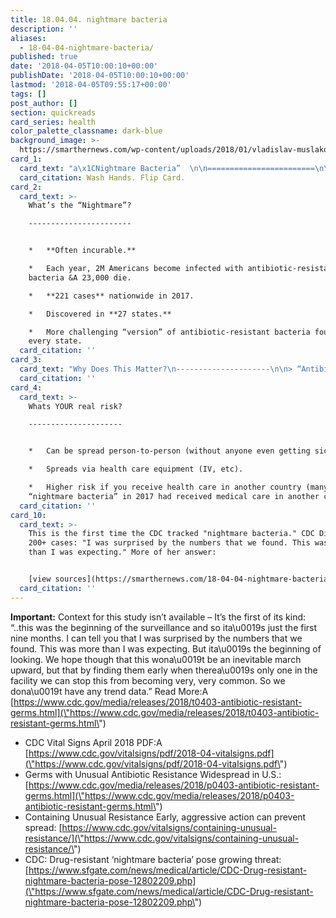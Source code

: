 ```yaml
---
title: 18.04.04. nightmare bacteria
description: ''
aliases:
  - 18-04-04-nightmare-bacteria/
published: true
date: '2018-04-05T10:00:10+00:00'
publishDate: '2018-04-05T10:00:10+00:00'
lastmod: '2018-04-05T09:55:17+00:00'
tags: []
post_author: []
section: quickreads
card_series: health
color_palette_classname: dark-blue
background_image: >-
  https://smarthernews.com/wp-content/uploads/2018/01/vladislav-muslakov-261627-360x360.jpg
card_1:
  card_text: "a\x1CNightmare Bacteria”  \n\n========================\n\nCDC: 200+ Cases  \n\n------------------\n\nDid you know one in 10 people have NO symptoms, but are walking around with a hard-to-treat germ?\n\nWash Hands. Flip Card."
  card_citation: Wash Hands. Flip Card.
card_2:
  card_text: >-
    What’s the “Nightmare”?

    -----------------------


    *   **Often incurable.**

    *   Each year, 2M Americans become infected with antibiotic-resistant
    bacteria &A 23,000 die.

    *   **221 cases** nationwide in 2017.

    *   Discovered in **27 states.**

    *   More challenging “version” of antibiotic-resistant bacteria found in
    every state.
  card_citation: ''
card_3:
  card_text: "Why Does This Matter?\n---------------------\n\n> “Antibiotic germs can spread like wildfire.a\x1D\n> \n> CDC, \"Containing Unusual Resistance\", April 3, 2018 explaining why it could quickly becomes a public health emergency \\*if\\* the government is unable to contain the germs."
  card_citation: ''
card_4:
  card_text: >-
    Whats YOUR real risk?

    ---------------------


    *   Can be spread person-to-person (without anyone even getting sick).

    *   Spreads via health care equipment (IV, etc).

    *   Higher risk if you receive health care in another country (many with
    “nightmare bacteria” in 2017 had received medical care in another country).
  card_citation: ''
card_10:
  card_text: >-
    This is the first time the CDC tracked "nightmare bacteria." CDC Dir. on the
    200+ cases: "I was surprised by the numbers that we found. This was more
    than I was expecting." More of her answer:


    [view sources](https://smarthernews.com/18-04-04-nightmare-bacteria/)
  card_citation: ''
---
```

**Important:** Context for this study isn’t available – It’s the first of its kind: “..this was the beginning of the surveillance and so ita\\u0019s just the first nine months. I can tell you that I was surprised by the numbers that we found. This was more than I was expecting. But ita\\u0019s the beginning of looking. We hope though that this wona\\u0019t be an inevitable march upward, but that by finding them early when therea\\u0019s only one in the facility we can stop this from becoming very, very common. So we dona\\u0019t have any trend data.” Read More:A [https://www.cdc.gov/media/releases/2018/t0403-antibiotic-resistant-germs.html](\"https://www.cdc.gov/media/releases/2018/t0403-antibiotic-resistant-germs.html\")

*   CDC Vital Signs April 2018 PDF:A [https://www.cdc.gov/vitalsigns/pdf/2018-04-vitalsigns.pdf](\"https://www.cdc.gov/vitalsigns/pdf/2018-04-vitalsigns.pdf\")
*   Germs with Unusual Antibiotic Resistance Widespread in U.S.: [https://www.cdc.gov/media/releases/2018/p0403-antibiotic-resistant-germs.html](\"https://www.cdc.gov/media/releases/2018/p0403-antibiotic-resistant-germs.html\")
*   Containing Unusual Resistance Early, aggressive action can prevent spread: [https://www.cdc.gov/vitalsigns/containing-unusual-resistance/](\"https://www.cdc.gov/vitalsigns/containing-unusual-resistance/\")
*   CDC: Drug-resistant ‘nightmare bacteria’ pose growing threat: [https://www.sfgate.com/news/medical/article/CDC-Drug-resistant-nightmare-bacteria-pose-12802209.php](\"https://www.sfgate.com/news/medical/article/CDC-Drug-resistant-nightmare-bacteria-pose-12802209.php\")